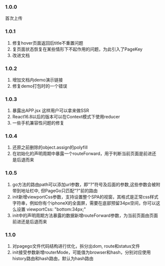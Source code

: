 ### 1.0.0
首次上传

### 1.0.1
1. 修复hover页面返回后title不重置问题
2. 复页面状态恢复在某些情形下不起作用的问题，为此引入了PageKey
3. 改进文档

### 1.0.2
1. 增加文档内demo演示链接
2. 修复demo打包时的一个错误

### 1.0.3
1. 暴露出APP.jsx 这样用户可以拿来做SSR
2. React16.8以后的版本可以在Context模式下使用reducer
3. 一些手机兼容性问题的修复

### 1.0.4
1. 还原之前删除的object.assign的polyfill
2. 在初始化的声明周期中暴露一个routeForward，用于判断当前页面是前进还是后退而来

### 1.0.5
1. go方法的路由path可以添加url参数，即"?"符号及后面的参数,这些参数会被附带到地址栏中, 但PageGo只匹配"?"前的路由
2. init新增viewportCss参数，支持设置整个SPA的视窗，其格式是正常css样式字符串，例如你有个iphoneX的全面屏，需要在底部预留34px空间，你可以这么设置 viewportCss: "bottom:34px;"
3. init中的声明周期方法暴露的数据新增routeForward参数，为当前页面由页面前进还是后退而来

### 1.1.0
1. 对pagego文件代码结构进行优化，拆分出dom, route和status文件
2. init接受参数新增routerMode，可能值为browser和hash，分别对应使用history路由和hash路由，默认为hash路由